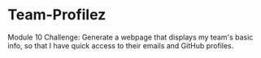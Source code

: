 # Team-Profilez
Module 10 Challenge: Generate a webpage that displays my team's basic info, so that I have quick access to their emails and GitHub profiles.
